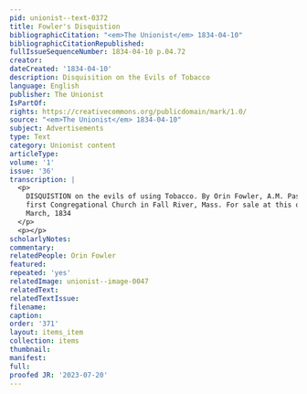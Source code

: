 ```yaml
---
pid: unionist--text-0372
title: Fowler's Disquistion
bibliographicCitation: "<em>The Unionist</em> 1834-04-10"
bibliographicCitationRepublished: 
fullIssueSequenceNumber: 1834-04-10 p.04.72
creator: 
dateCreated: '1834-04-10'
description: Disquisition on the Evils of Tobacco
language: English
publisher: The Unionist
IsPartOf: 
rights: https://creativecommons.org/publicdomain/mark/1.0/
source: "<em>The Unionist</em> 1834-04-10"
subject: Advertisements
type: Text
category: Unionist content
articleType: 
volume: '1'
issue: '36'
transcription: |
  <p>
    DISQUISTION on the evils of using Tobacco. By Orin Fowler, A.M. Pastor of the
    first Congregational Church in Fall River, Mass. For sale at this office.&nbsp;&nbsp;&nbsp;&nbsp;&nbsp;&nbsp;&nbsp;&nbsp;&nbsp;&nbsp;&nbsp;&nbsp;&nbsp;
    March, 1834
  </p>
  <p></p>
scholarlyNotes: 
commentary: 
relatedPeople: Orin Fowler
featured: 
repeated: 'yes'
relatedImage: unionist--image-0047
relatedText: 
relatedTextIssue: 
filename: 
caption: 
order: '371'
layout: items_item
collection: items
thumbnail: 
manifest: 
full: 
proofed JR: '2023-07-20'
---
```

